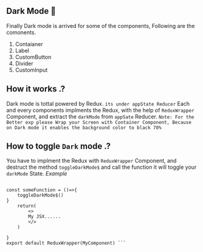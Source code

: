 ## Dark Mode 🔆
Finally Dark mode is arrived for some of the components,
Following are the comonents.
1. Contaianer
2. Label
3. CustomButton
4. Divider
5. CustomInput

## How it works .?
Dark mode is tottal powered by Redux. `its under appState Reducer`
Each and every components implments the Redux, with the help of `ReduxWrapper` Component, and extract the `darkMode` from `appSate` 
Reducer. 
`Note: For the Better exp please Wrap your Screen with Container Component, Because on Dark mode it enables the background color to black 70%`

## How to toggle `Dark` mode .?
You have to implment the Redux with `ReduxWrapper` Component, and destruct the method `toggleDarkMode$` and call the function
it will toggle your `darkMode` State.
*Example*
``` function MyComponent({toggleDarkMode$}) {

const someFunction = ()=>{
    toggleDarkMode$()
}
    return(
        <>
        My JSX......
        </>
    )
    
}
export default ReduxWrapper(MyComponent) ```




